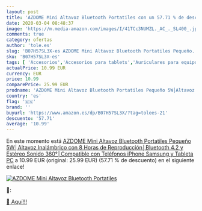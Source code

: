 ```yaml
---
layout: post
title: 'AZDOME Mini Altavoz Bluetooth Portatiles con un 57.71 % de descuento'
date: 2020-03-04 08:48:37
image: 'https://m.media-amazon.com/images/I/41TCc3NUMZL._AC_._SL400_.jpg'
comments: true
category: ofertas
author: 'tole.es'
slug: 'B07H57SL3X-es AZDOME Mini Altavoz Bluetooth Portatiles Pequeño...'
sku: 'B07H57SL3X-es'
tags: [ 'Accesorios','Accesorios para tablets','Auriculares para equipo de audio','Auriculares y accesorios','Electrónica','Electrónica para moto','Electrónica para vehículos','Fundas blandas para tablets','Fundas para tablets','Informática','Smartwatches','Soportes para moto','Tecnología para vestir','iphone', ]
actualPrice: 10.99 EUR
currency: EUR
price: 10.99
comparePrice: 25.99 EUR
prodname: 'AZDOME Mini Altavoz Bluetooth Portatiles Pequeño 5W│Altavoz Inalámbrico con 8 Horas de Reproducción│Bluetooth 4.2 y Estéreo Sonido 360°│Compatible con Teléfonos iPhone  Samsung y Tableta PC'
country: 'es'
flag: '🇪🇸'
brand: ''
buyurl: 'https://www.amazon.es/dp/B07H57SL3X/?tag=tolees-21'
descuento: '57.71'
average: '10.99'
---
```


En este momento está [AZDOME Mini Altavoz Bluetooth Portatiles Pequeño 5W│Altavoz Inalámbrico con 8 Horas de Reproducción│Bluetooth 4.2 y Estéreo Sonido 360°│Compatible con Teléfonos iPhone  Samsung y Tableta PC](https://www.amazon.es/dp/B07H57SL3X/?tag=tolees-21) a 10.99 EUR (original: 25.99 EUR) (57.71 %  de descuento) en el siguiente enlace!

[![AZDOME Mini Altavoz Bluetooth Portatiles](https://m.media-amazon.com/images/I/41TCc3NUMZL._AC_._SL400_.jpg)](https://www.amazon.es/dp/B07H57SL3X/?tag=tolees-21)

🔎:


[🛒 Aquí!!!](https://www.amazon.es/dp/B07H57SL3X/?tag=tolees-21)

